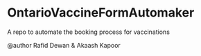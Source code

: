 # OntarioVaccineFormAutomaker
A repo to automate the booking process for vaccinations

@author Rafid Dewan & Akaash Kapoor
